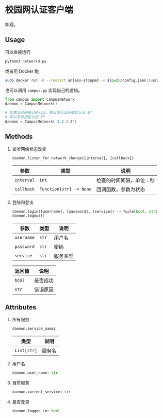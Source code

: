# 校园网认证客户端

如题。

## Usage

可以直接运行
```sh
python3 networkd.py
```

或者用 Docker 跑
```sh
sudo docker run -d --restart unless-stopped -v $(pwd)/config.json:/usr/src/app/config.json --name networkd --add-host www.gstatic.com:203.208.40.98 networkd
```

也可以调用 `campus.py` 实现自己的逻辑。

```python
from campus import CampusNetwork
daemon = CampusNetwork()

# 如果当前网络已经认证，那么将无法获取到认证 IP
# 可以手动指定认证 IP
daemon = CampusNetwork('1.2.3.4')
```

## Methods

1. 监听网络状态改变

   ```python
   daemon.listen_for_network_change([interval], [callback])
   ```

   |参数|类型|说明|
   |-|-|-|
   |`interval`|`int`|检查的时间间隔，单位：秒|
   |`callback`|`Function[str] -> None`|回调函数，参数为状态|

2. 登陆和登出

   ```python
   daemon.login([username], [password], [service]) -> Tuple[bool, str]
   daemon.logout()
   ```

   |参数|类型|说明|
   |-|-|-|
   |`username`|`str`|用户名|
   |`password`|`str`|密码|
   |`service`|`str`|服务类型|

   |返回值|说明|
   |-|-|
   |`bool`|是否成功|
   |`str`|错误原因|

## Attributes

1. 所有服务

   ```python
   daemon.service_names
   ```

   |类型|说明|
   |-|-|
   |`List[str]`|服务名|

2. 用户名
   
   ```python
   daemon.user_name: str
   ```
   
3. 当前服务
   
   ```python
   daemon.current_service: str
   ```

4. 是否登录
   
   ```python
   daemon.logged_in: bool
   ```
